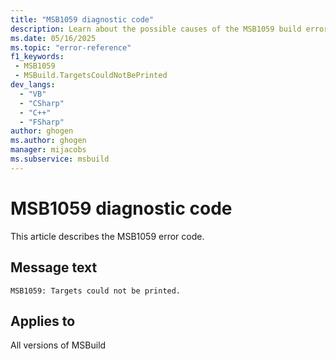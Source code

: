 ```yaml
---
title: "MSB1059 diagnostic code"
description: Learn about the possible causes of the MSB1059 build error, and get troubleshooting tips.
ms.date: 05/16/2025
ms.topic: "error-reference"
f1_keywords:
 - MSB1059
 - MSBuild.TargetsCouldNotBePrinted
dev_langs:
  - "VB"
  - "CSharp"
  - "C++"
  - "FSharp"
author: ghogen
ms.author: ghogen
manager: mijacobs
ms.subservice: msbuild
---
```


# MSB1059 diagnostic code

<!-- :::ErrorDefinitionDescription::: -->
<!-- :::editable-content name="introDescription"::: -->
This article describes the MSB1059 error code.
<!-- :::editable-content-end::: -->

## Message text

<!-- :::editable-content name="messageText"::: -->
`MSB1059: Targets could not be printed.`
<!-- :::editable-content-end::: -->
<!-- MSB1059: Targets could not be printed. {0} -->

<!-- :::editable-content name="postOutputDescription"::: -->
<!--
{StrBegin="MSBUILD : error MSB1059: "}
-->
<!-- :::editable-content-end::: -->
<!-- :::ErrorDefinitionDescription-end::: -->

## Applies to

All versions of MSBuild
